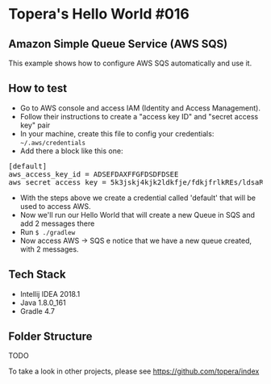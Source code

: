 # Topera's Hello World #016
## Amazon Simple Queue Service (AWS SQS)
This example shows how to configure AWS SQS automatically and use it.

## How to test
* Go to AWS console and access IAM (Identity and Access Management).
* Follow their instructions to create a "access key ID" and "secret access key" pair
* In your machine, create this file to config your credentials: `~/.aws/credentials`
* Add there a block like this one:
<pre>
[default]
aws_access_key_id = ADSEFDAXFFGFDSDFDSEE
aws_secret_access_key = 5k3jskj4kjk2ldkfje/fdkjfrlkREs/ldsaREAsr
</pre>
* With the steps above we create a credential called 'default' that will be used to access AWS.
* Now we'll run our Hello World that will create a new Queue in SQS and add 2 messages there
* Run `$ ./gradlew`
* Now access AWS -> SQS e notice that we have a new queue created, with 2 messages.

## Tech Stack
* Intellij IDEA 2018.1
* Java 1.8.0_161
* Gradle 4.7

## Folder Structure
TODO

To take a look in other projects, please see https://github.com/topera/index
